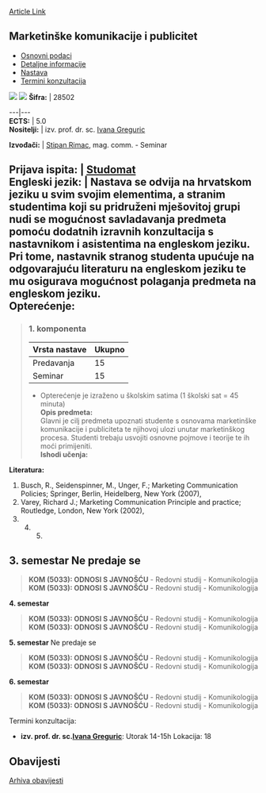 [Article Link](https://www.fhs.hr/predmet/mkp)

## Marketinške komunikacije i publicitet
  * [Osnovni podaci](https://www.fhs.hr/predmet/mkp#v1id-904840_882088_1_0 "Osnovni podaci")
  * [Detaljne informacije](https://www.fhs.hr/predmet/mkp#v1id-904840_882088_1_1 "Detaljne informacije")
  * [Nastava](https://www.fhs.hr/predmet/mkp#v1id-904840_882088_1_2 "Nastava")
  * [Termini konzultacija](https://www.fhs.hr/predmet/mkp#v1id-904840_882088_1_3 "Termini konzultacija")


[![](https://www.fhs.hr/img/flags/gif/hr.gif)](https://www.fhs.hr/predmet/mkp) [![](https://www.fhs.hr/img/flags/gif/gb.gif)](https://www.fhs.hr/en/course/mcap)
**Šifra:** |  28502  
  
---|---  
**ECTS:** |  5.0   
**Nositelji:** |  izv. prof. dr. sc. [Ivana Greguric](https://www.fhs.hr/djelatnik/ivana.greguric)   
  
**Izvođači:** |  [Stipan Rimac](https://www.fhs.hr/djelatnik/stipan.rimac), mag. comm. - Seminar  
  
**Prijava ispita:** |  [Studomat](http://www.isvu.hr/studomat)  
**Engleski jezik:** |  Nastava se odvija na hrvatskom jeziku u svim svojim elementima, a stranim studentima koji su pridruženi mješovitoj grupi nudi se mogućnost savladavanja predmeta pomoću dodatnih izravnih konzultacija s nastavnikom i asistentima na engleskom jeziku. Pri tome, nastavnik stranog studenta upućuje na odgovarajuću literaturu na engleskom jeziku te mu osigurava mogućnost polaganja predmeta na engleskom jeziku.   
**Opterećenje:**  
---  
> ### 1. komponenta
> | Vrsta nastave | Ukupno  
> ---|---  
> Predavanja | 15  
> Seminar | 15  
> * Opterećenje je izraženo u školskim satima (1 školski sat = 45 minuta)   
**Opis predmeta:**  
> Glavni je cilj predmeta upoznati studente s osnovama marketinške komunikacije i publiciteta te njihovoj ulozi unutar marketinškog procesa. Studenti trebaju usvojiti osnovne pojmove i teorije te ih moći primijeniti.  
**Ishodi učenja:**  

  
**Literatura:**  
  1. Busch, R., Seidenspinner, M., Unger, F.; Marketing Communication Policies; Springer, Berlin, Heidelberg, New York (2007), 
  2. Varey, Richard J.; Marketing Communication Principle and practice; Routledge, London, New York (2002), 
  3.   4.   5. 
  
**3. semestar** Ne predaje se  
---  
> **KOM (5033): ODNOSI S JAVNOŠĆU** - Redovni studij - Komunikologija  
>  **KOM (5033): ODNOSI S JAVNOŠĆU** - Redovni studij - Komunikologija  
>   
  
**4. semestar**  
> **KOM (5033): ODNOSI S JAVNOŠĆU** - Redovni studij - Komunikologija  
>  **KOM (5033): ODNOSI S JAVNOŠĆU** - Redovni studij - Komunikologija  
>   
  
**5. semestar** Ne predaje se  
> **KOM (5033): ODNOSI S JAVNOŠĆU** - Redovni studij - Komunikologija  
>  **KOM (5033): ODNOSI S JAVNOŠĆU** - Redovni studij - Komunikologija  
>   
  
**6. semestar**  
> **KOM (5033): ODNOSI S JAVNOŠĆU** - Redovni studij - Komunikologija  
>  **KOM (5033): ODNOSI S JAVNOŠĆU** - Redovni studij - Komunikologija  
>   
Termini konzultacija: 
  * **izv. prof. dr. sc.[Ivana Greguric](https://www.fhs.hr/djelatnik/ivana.greguric)**: 
Utorak 14-15h 
Lokacija: 18 


## Obavijesti
[Arhiva obavijesti](https://www.fhs.hr/predmet/mkp?@=20pk7#news_80626 "Arhiva obavijesti")
